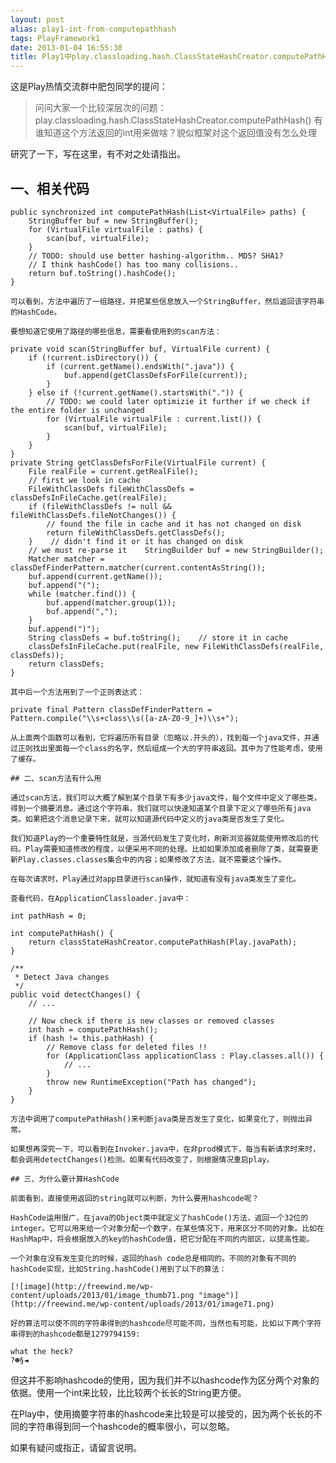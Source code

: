 ```yaml
---
layout: post
alias: play1-int-from-computepathhash
tags: PlayFramework1
date: 2013-01-04 16:55:30
title: Play1中play.classloading.hash.ClassStateHashCreator.computePathHash()返回的int有什么用？
---
```


这是Play热情交流群中肥包同学的提问：

> 问问大家一个比较深层次的问题： play.classloading.hash.ClassStateHashCreator.computePathHash() 有谁知道这个方法返回的int用来做啥？貌似框架对这个返回值没有怎么处理

研究了一下，写在这里，有不对之处请指出。

## 一、相关代码

    public synchronized int computePathHash(List<VirtualFile> paths) {
        StringBuffer buf = new StringBuffer();
        for (VirtualFile virtualFile : paths) {
            scan(buf, virtualFile);
        }
        // TODO: should use better hashing-algorithm.. MD5? SHA1?
        // I think hashCode() has too many collisions..
        return buf.toString().hashCode();
    }

    可以看到，方法中遍历了一组路径，并把某些信息放入一个StringBuffer，然后返回该字符串的HashCode。

    要想知道它使用了路径的哪些信息，需要看使用到的scan方法：

    private void scan(StringBuffer buf, VirtualFile current) {
        if (!current.isDirectory()) {
            if (current.getName().endsWith(".java")) {
                buf.append(getClassDefsForFile(current));
            }
        } else if (!current.getName().startsWith(".")) {
            // TODO: we could later optimizie it further if we check if the entire folder is unchanged
            for (VirtualFile virtualFile : current.list()) {
                scan(buf, virtualFile);
            }
        }
    }
    private String getClassDefsForFile(VirtualFile current) {
        File realFile = current.getRealFile();
        // first we look in cache
        FileWithClassDefs fileWithClassDefs = classDefsInFileCache.get(realFile);
        if (fileWithClassDefs != null && fileWithClassDefs.fileNotChanges()) {
            // found the file in cache and it has not changed on disk
            return fileWithClassDefs.getClassDefs();
        }    // didn't find it or it has changed on disk
        // we must re-parse it    StringBuilder buf = new StringBuilder();
        Matcher matcher = classDefFinderPattern.matcher(current.contentAsString());
        buf.append(current.getName());
        buf.append("(");
        while (matcher.find()) {
            buf.append(matcher.group(1));
            buf.append(",");
        }
        buf.append(")");
        String classDefs = buf.toString();    // store it in cache
        classDefsInFileCache.put(realFile, new FileWithClassDefs(realFile, classDefs));
        return classDefs;
    }

    其中后一个方法用到了一个正则表达式：

    private final Pattern classDefFinderPattern = Pattern.compile("\\s+class\\s([a-zA-Z0-9_]+)\\s+");

    从上面两个函数可以看到，它将遍历所有目录（忽略以.开头的），找到每一个java文件，并通过正则找出里面每一个class的名字，然后组成一个大的字符串返回。其中为了性能考虑，使用了缓存。

    ## 二、scan方法有什么用

    通过scan方法，我们可以大概了解到某个目录下有多少java文件，每个文件中定义了哪些类，得到一个摘要消息。通过这个字符串，我们就可以快速知道某个目录下定义了哪些所有java类。如果把这个消息记录下来，就可以知道源代码中定义的java类是否发生了变化。

    我们知道Play的一个重要特性就是，当源代码发生了变化时，刷新浏览器就能使用修改后的代码。Play需要知道修改的程度，以便采用不同的处理。比如如果添加或者删除了类，就需要更新Play.classes.classes集合中的内容；如果修改了方法，就不需要这个操作。

    在每次请求时，Play通过对app目录进行scan操作，就知道有没有java类发生了变化。

    查看代码，在ApplicationClassloader.java中：

    int pathHash = 0;

    int computePathHash() {
        return classStateHashCreator.computePathHash(Play.javaPath);
    }

    /**
     * Detect Java changes
     */
    public void detectChanges() {
        // ...    

        // Now check if there is new classes or removed classes
        int hash = computePathHash();
        if (hash != this.pathHash) {
            // Remove class for deleted files !!
            for (ApplicationClass applicationClass : Play.classes.all()) {
                // ...
            }
            throw new RuntimeException("Path has changed");
        }
    }

    方法中调用了computePathHash()来判断java类是否发生了变化，如果变化了，则抛出异常。

    如果想再深究一下，可以看到在Invoker.java中，在非prod模式下，每当有新请求时来时，都会调用detectChanges()检测。如果有代码改变了，则根据情况重启play。

    ## 三、为什么要计算HashCode

    前面看到，直接使用返回的string就可以判断，为什么要用hashcode呢？

    HashCode运用很广，在java的Object类中就定义了hashCode()方法，返回一个32位的integer。它可以用来给一个对象分配一个数字，在某些情况下，用来区分不同的对象。比如在HashMap中，将会根据放入的key的hashCode值，把它分配在不同的内部区，以提高性能。

    一个对象在没有发生变化的时候，返回的hash code总是相同的。不同的对象有不同的hashCode实现，比如String.hashCode()用到了以下的算法：

    [![image](http://freewind.me/wp-content/uploads/2013/01/image_thumb71.png "image")](http://freewind.me/wp-content/uploads/2013/01/image71.png)

    好的算法可以使不同的字符串得到的hashcode尽可能不同，当然也有可能，比如以下两个字符串得到的hashcode都是1279794159:

    what the heck?
    ?☻§◄

但这并不影响hashcode的使用，因为我们并不以hashcode作为区分两个对象的依据。使用一个int来比较，比比较两个长长的String更方便。

在Play中，使用摘要字符串的hashcode来比较是可以接受的，因为两个长长的不同的字符串得到同一个hashcode的概率很小，可以忽略。

如果有疑问或指正，请留言说明。
